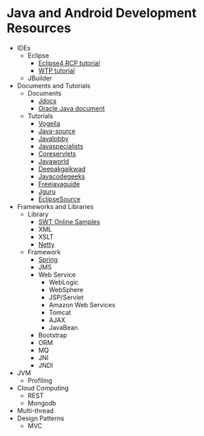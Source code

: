 # Java and Android Development Resources

+ IDEs
	+ Eclipse
		+ [Eclipse4 RCP tutorial](http://www.vogella.com/articles/EclipseRCP/article.html)
		+ [WTP tutorial](http://www.vogella.com/articles/EclipseWTP/article.html)
	+ JBuilder
+ Documents and Tutorials
	+ Documents
		+ [Jdocs](http://www.jdocs.com/)
		+ [Oracle Java document](http://www.oracle.com/technetwork/documentation/index.html#java)
	+ Tutorials
		+ [Vogella](http://www.vogella.com/)
		+ [Java-source](http://java-source.net/)
		+ [Javalobby](http://java.dzone.com/)
		+ [Javaspecialists](http://www.javaspecialists.eu/)
		+ [Coreservlets](http://www.coreservlets.com/)
		+ [Javaworld](http://www.javaworld.com/)
		+ [Deepakgaikwad](http://www.deepakgaikwad.net/)
		+ [Javacodegeeks](http://www.javacodegeeks.com/)
		+ [Freejavaguide](http://www.freejavaguide.com/)
		+ [Jguru](http://www.jguru.com/)
		+ [EclipseSource](http://eclipsesource.com/en/home/)
+ Frameworks and Libraries
	+ Library
		+ [SWT Online Samples](http://www.eclipse.org/swt/snippets/)
		+ XML 
		+ XSLT
		+ [Netty](http://netty.io/)
	+ Framework
		+ [Spring](http://www.springsource.org/)
		+ JMS
		+ Web Service
			+ WebLogic 
			+ WebSphere 
			+ JSP/Servlet 
			+ Amazon Web Services 
			+ Tomcat 
			+ AJAX 
			+ JavaBean
		+ Bootstrap 
		+ ORM 
		+ MQ 
		+ JNI 
		+ JNDI
+ JVM
	+ Profiling
+ Cloud Computing
	+ REST 
	+ Mongodb 
+ Multi-thread
+ Design Patterns
	+ MVC

